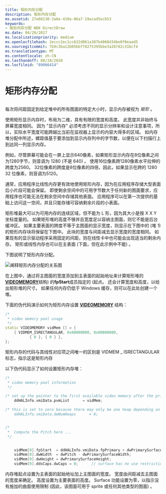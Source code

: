 ```yaml
---
title: 矩形内存分配
description: 矩形内存分配
ms.assetid: 27e60130-3a6e-410a-86a7-19acad5ecb53
keywords:
- 矩形内存分配 WDK DirectDraw
ms.date: 04/20/2017
ms.localizationpriority: medium
ms.openlocfilehash: 2eccc2ec1cc632d061a307b4060d34be0f0eaad5
ms.sourcegitcommit: 7b9c3ba12b05bbf78275395bbe3a287d2c31bcf4
ms.translationtype: MT
ms.contentlocale: zh-CN
ms.lasthandoff: 08/28/2020
ms.locfileid: "89066414"
---
```

# <a name="rectangular-memory-allocation"></a>矩形内存分配


## <span id="ddk_rectangular_memory_allocation_gg"></span><span id="DDK_RECTANGULAR_MEMORY_ALLOCATION_GG"></span>


每次将间距固定到给定堆中的所有图面的特定大小时，显示内存被视为 *矩形* 。

使用矩形显示内存时，布局为二维，具有有限的宽度和高度。 此宽度并非始终与屏幕宽度相同。 因为 "显示内存" 必须考虑不同的显示分辨率和设计注意事项，所以，实际水平宽度可能跨越比当前在监视器上显示的内容大得多的区域。 如内存堆分配中所述，螺距值基于要添加到显示内存列中的字节数，以便在以下扫描行上到达同一列显示内存。

例如，尽管屏幕可能会在一屏上显示640像素，如果矩形显示内存在8位像素之间为1280字节，则音调为 1280 (不是 640) 。 使用16位像素跨1280像素水平拉伸的跨度为2560。 32位像素的跨度是8位像素的四倍，因此，如果显示在跨的 1280 32 位像素，则音调为5120。

通常，应用程序比线性内存更有效地使用矩形内存，因为在应用程序存储大型表面后小片段可能会保留。 即使剩余空间中的可用字节数大于任何新的图面要求，应用程序也可能无法在剩余空间中存储其他表面。 应用程序可以在第一次提供的基础上访问这一空间，并且只能存储可容纳剩余片段的小表面。

矩形堆最大可以为可用内存的连续区域，但不能为 L 形，因为其大小是按 X X Y 坐标度量的。 如果矩形堆的高度不够并且宽度足以容纳主图面，则它不能是后台缓冲区。 如果主要表面的跨度不等于主图面的显示宽度，则显示在下图中的 (堆 1) 的矩形内存块将保留在下图中。 此块的宽度与间距减去显示宽度的宽度相同。 如果现有的显示驱动程序采用固定的间距，则在线性卡中也可能会出现适当的剩余内存。 矩形或线性内存也可以在主表面 (下面，但在此示例中不能) 。

下图说明了矩形内存分配。

![阐释矩形内存分配的关系图](images/ddfig5.png)

在上图中，通过将主图面的宽度添加到主表面的起始地址来计算矩形堆的[**VIDEOMEMORY**](/windows/desktop/api/ddrawint/ns-ddrawint-_videomemory)结构) 的**fpStart**成员指定的 (起点。 还会计算宽度和高度，以给出矩形堆的尺寸。 如果任何内存仍低于 Windows 缓存，则可以在此处创建一个堆。

下面的伪代码演示如何为矩形内存设置 [**VIDEOMEMORY**](/windows/desktop/api/ddrawint/ns-ddrawint-_videomemory) 结构：

```cpp
/*
 * video memory pool usage
 */
static VIDEOMEMORY vidMem [] = {
    { VIDMEM_ISRECTANGULAR, 0x00000000, 0x00000000,
           { 0 }, { 0 } },
};
```

矩形内存的代码与其线性对应项之间唯一的区别是 VIDMEM \_ ISRECTANGULAR 标志，指示这是矩形内存

以下伪代码显示了如何设置矩形内存堆：

```cpp
/*
 * video memory pool information
 */

/* set up the pointer to the first available video memory after the primary surface */
    ddHALInfo.vmiData.pvmList      = vidMem;

/* this is set to zero because there may only be one heap depending on the pitch 
    ddHALInfo.vmiData.dwNumHeaps      = 0; 


/*
 *  Compute the Pitch here ...
 */


    vidMem[0].fpStart  = ddHALInfo.vmiData.fpPrimary + dwPrimarySurfaceWidth;
    vidMem[0].dwWidth  = dwPitch - dwPrimarySurfaceWidth;
    vidMem[0].dwHeight = dwPrimarySurfaceHeight;
    vidMem[0].ddsCaps.dwCaps = 0;      // surface has no use restrictions
```

内存堆起点设置为主表面的起始地址加上主图面的宽度。 宽度由间距减去主图面的宽度来确定。 高度设置为主要表面的高度。 Surface 功能设置为零，以指示没有施加的曲面使用限制 (因此，该图面可用于 sprite 或任何其他类型的图面) 。

 

